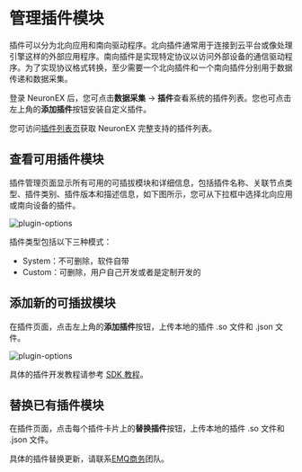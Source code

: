# 管理插件模块

插件可以分为北向应用和南向驱动程序。北向插件通常用于连接到云平台或像处理引擎这样的外部应用程序。南向插件是实现特定协议以访问外部设备的通信驱动程序。为了实现协议格式转换，至少需要一个北向插件和一个南向插件分别用于数据传递和数据采集。

登录 NeuronEX 后，您可点击**数据采集** -> **插件**查看系统的插件列表。您也可点击左上角的**添加插件**按钮安装自定义插件。

您可访问[插件列表页](../introduction/plugin-list/plugin-list.md)获取 NeuronEX 完整支持的插件列表。

## 查看可用插件模块

插件管理页面显示所有可用的可插拔模块和详细信息，包括插件名称、关联节点类型、插件类别、插件版本和描述信息，如下图所示，您可从下拉框中选择北向应用或南向设备的插件。

![plugin-options](./_assets/plugin_options.png)

插件类型包括以下三种模式：

* System：不可删除，软件自带
* Custom：可删除，用户自己开发或者是定制开发的

## 添加新的可插拔模块

在插件页面，点击左上角的**添加插件**按钮，上传本地的插件 .so 文件和 .json 文件。

![plugin-options](./_assets/plugin_add.png)

具体的插件开发教程请参考 [SDK 教程](https://neugates.io/docs/zh/latest/dev-guide/sdk-tutorial/sdk-tutorial.html)。

## 替换已有插件模块

在插件页面，点击每个插件卡片上的**替换插件**按钮，上传本地的插件 .so 文件和 .json 文件。

具体的插件替换更新，请联系[EMQ商务](https://www.emqx.com/zh/contact?product=neuronex)团队。